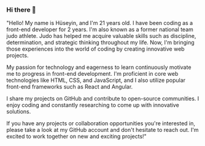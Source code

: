 ### Hi there 👋

"Hello! My name is Hüseyin, and I'm 21 years old. I have been coding as a front-end developer for 2 years. I'm also known as a former national team judo athlete. Judo has helped me acquire valuable skills such as discipline, determination, and strategic thinking throughout my life. Now, I'm bringing those experiences into the world of coding by creating innovative web projects.

My passion for technology and eagerness to learn continuously motivate me to progress in front-end development. I'm proficient in core web technologies like HTML, CSS, and JavaScript, and I also utilize popular front-end frameworks such as React and Angular.

I share my projects on GitHub and contribute to open-source communities. I enjoy coding and constantly researching to come up with innovative solutions.

If you have any projects or collaboration opportunities you're interested in, please take a look at my GitHub account and don't hesitate to reach out. I'm excited to work together on new and exciting projects!"


<!--
**huseyincetinkoz/huseyincetinkoz** is a ✨ _special_ ✨ repository because its `README.md` (this file) appears on your GitHub profile.

Here are some ideas to get you started:

- 🔭 I’m currently working on ...
- 🌱 I’m currently learning ...
- 👯 I’m looking to collaborate on ...
- 🤔 I’m looking for help with ...
- 💬 Ask me about ...
- 📫 How to reach me: ...
- 😄 Pronouns: ...
- ⚡ Fun fact: ...
-->
